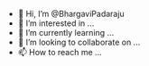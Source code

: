 - 👋 Hi, I’m @BhargaviPadaraju
- 👀 I’m interested in ...
- 🌱 I’m currently learning ...
- 💞️ I’m looking to collaborate on ...
- 📫 How to reach me ...

<!---
BhargaviPadaraju/BhargaviPadaraju is a ✨ special ✨ repository because its `README.md` (this file) appears on your GitHub profile.
You can click the Preview link to take a look at your changes.
--->
